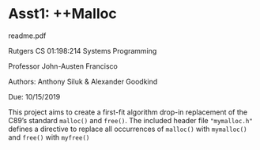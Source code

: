 # Asst1: ++Malloc
readme.pdf

Rutgers CS 01:198:214 Systems Programming

Professor John-Austen Francisco

Authors: Anthony Siluk & Alexander Goodkind

Due: 10/15/2019

This project aims to create a first-fit algorithm drop-in replacement of the C89’s standard `malloc()` and `free()`. The included header file `"mymalloc.h"` defines a directive to replace all occurrences of `malloc()` with `mymalloc()` and `free()` with `myfree()`
